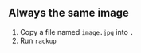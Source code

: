 Always the same image
---------------------

1. Copy a file named `image.jpg` into `.`
2. Run `rackup`

